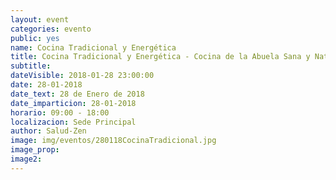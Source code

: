 ```yaml
---
layout: event
categories: evento
public: yes
name: Cocina Tradicional y Energética
title: Cocina Tradicional y Energética - Cocina de la Abuela Sana y Natural
subtitle:
dateVisible: 2018-01-28 23:00:00
date: 28-01-2018
date_text: 28 de Enero de 2018
date_imparticion: 28-01-2018
horario: 09:00 - 18:00
localizacion: Sede Principal
author: Salud-Zen
image: img/eventos/280118CocinaTradicional.jpg
image_prop:
image2:
---
```

